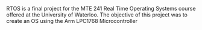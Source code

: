RTOS is a final project for the MTE 241 Real Time Operating Systems course offered at the University of Waterloo.
The objective of this project was to create an OS using the Arm LPC1768 Microcontroller 
